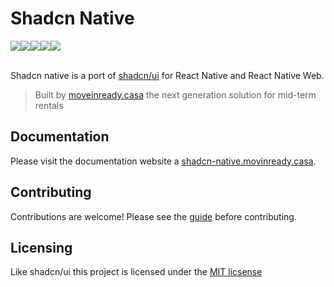 # Shadcn Native

<div style="display: flex; flex-direction: row;">
  <img src="https://img.shields.io/badge/Expo-1B1F23" />
  <img src="https://img.shields.io/badge/React_Native-20232A" />
  <img src="https://img.shields.io/badge/iOS-000000" />
  <img src="https://img.shields.io/badge/Android-3DDC84" />
  <img src="https://img.shields.io/badge/MIT-green" />
</div>

<br />

Shadcn native is a port of [shadcn/ui](https://github.com/shadcn-ui/ui) for React Native and React Native Web.

> Built by [moveinready.casa](https://www.moveinready.casa/) the next generation solution for mid-term rentals

## Documentation

Please visit the documentation website a [shadcn-native.movinready.casa](https://www.shadcn-native.moveinready.casa).

## Contributing

Contributions are welcome! Please see the [guide](/CONTRIBUTING.md) before contributing.

## Licensing

Like shadcn/ui this project is licensed under the [MIT licsense](/LICENSE)
